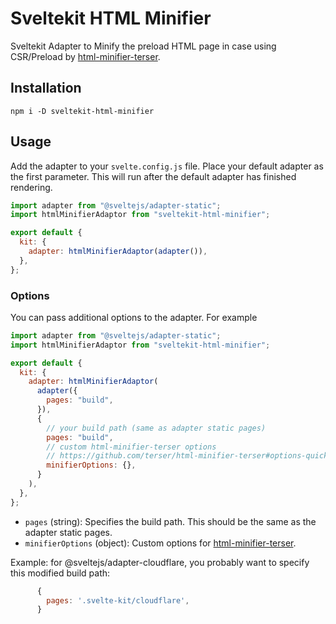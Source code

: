 # Sveltekit HTML Minifier

Sveltekit Adapter to Minify the preload HTML page in case using CSR/Preload by [html-minifier-terser](https://github.com/terser/html-minifier-terser).

## Installation

`npm i -D sveltekit-html-minifier`

## Usage

Add the adapter to your `svelte.config.js` file. Place your default adapter as the first parameter. This will run after the default adapter has finished rendering.

```js
import adapter from "@sveltejs/adapter-static";
import htmlMinifierAdaptor from "sveltekit-html-minifier";

export default {
  kit: {
    adapter: htmlMinifierAdaptor(adapter()),
  },
};
```

### Options

You can pass additional options to the adapter. For example

```js
import adapter from "@sveltejs/adapter-static";
import htmlMinifierAdaptor from "sveltekit-html-minifier";

export default {
  kit: {
    adapter: htmlMinifierAdaptor(
      adapter({
        pages: "build",
      }),
      {
        // your build path (same as adapter static pages)
        pages: "build",
        // custom html-minifier-terser options
        // https://github.com/terser/html-minifier-terser#options-quick-reference
        minifierOptions: {},
      }
    ),
  },
};
```

- `pages` (string): Specifies the build path. This should be the same as the adapter static pages.
- `minifierOptions` (object): Custom options for [html-minifier-terser](https://github.com/terser/html-minifier-terser#options-quick-reference).

Example: for @sveltejs/adapter-cloudflare, you probably want to specify this modified build path:
```js
      {
        pages: '.svelte-kit/cloudflare',
      }
```
